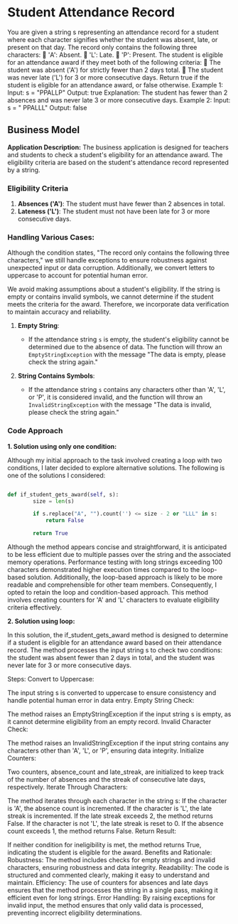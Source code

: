 # Student Attendance Record

You are given a string s representing an attendance record for a student where each character signifies
whether the student was absent, late, or present on that day. The record only contains the following three
characters:
 &#39;A&#39;: Absent.
 &#39;L&#39;: Late.
 &#39;P&#39;: Present.
The student is eligible for an attendance award if they meet both of the following criteria:
 The student was absent (&#39;A&#39;) for strictly fewer than 2 days total.
 The student was never late (&#39;L&#39;) for 3 or more consecutive days.
Return true if the student is eligible for an attendance award, or false otherwise.
Example 1:
Input: s = &quot;PPALLP&quot;
Output: true
Explanation: The student has fewer than 2 absences and was never late 3 or more consecutive days.
Example 2:
Input: s = &quot; PPALLL&quot;
Output: false

## Business Model

**Application Description:**
The business application is designed for teachers and students to check a student's eligibility for an attendance award. The eligibility criteria are based on the student's attendance record represented by a string.

### Eligibility Criteria
1. **Absences ('A')**: The student must have fewer than 2 absences in total.
2. **Lateness ('L')**: The student must not have been late for 3 or more consecutive days.

### Handling Various Cases:

Although the condition states, "The record only contains the following three characters," we still handle exceptions to ensure robustness against unexpected input or data corruption. Additionally, we convert letters to uppercase to account for potential human error.

We avoid making assumptions about a student's eligibility. If the string is empty or contains invalid symbols, we cannot determine if the student meets the criteria for the award. Therefore, we incorporate data verification to maintain accuracy and reliability.


1. **Empty String**:
   - If the attendance string `s` is empty, the student's eligibility cannot be determined due to the absence of data. The function will throw an `EmptyStringException` with the message "The data is empty, please check the string again."

2. **String Contains Symbols**:
   - If the attendance string `s` contains any characters other than 'A', 'L', or 'P', it is considered invalid, and the function will throw an `InvalidStringException` with the message "The data is invalid, please check the string again."

### Code Approach

**1. Solution using only one condition:**

Although my initial approach to the task involved creating a loop with two conditions, I later decided to explore alternative solutions. The following is one of the solutions I considered:

```python

def if_student_gets_award(self, s):
        size = len(s)

        if s.replace("A", "").count('') <= size - 2 or "LLL" in s:
            return False

        return True
```

Although the method appears concise and straightforward, it is anticipated to be less efficient due to multiple passes over the string and the associated memory operations. Performance testing with long strings exceeding 100 characters demonstrated higher execution times compared to the loop-based solution. Additionally, the loop-based approach is likely to be more readable and comprehensible for other team members. Consequently, I opted to retain the loop and condition-based approach. This method involves creating counters for 'A' and 'L' characters to evaluate eligibility criteria effectively.

**2. Solution using loop:**

In this solution, the if_student_gets_award method is designed to determine if a student is eligible for an attendance award based on their attendance record. The method processes the input string s to check two conditions: the student was absent fewer than 2 days in total, and the student was never late for 3 or more consecutive days.

Steps:
Convert to Uppercase:

The input string s is converted to uppercase to ensure consistency and handle potential human error in data entry.
Empty String Check:

The method raises an EmptyStringException if the input string s is empty, as it cannot determine eligibility from an empty record.
Invalid Character Check:

The method raises an InvalidStringException if the input string contains any characters other than 'A', 'L', or 'P', ensuring data integrity.
Initialize Counters:

Two counters, absence_count and late_streak, are initialized to keep track of the number of absences and the streak of consecutive late days, respectively.
Iterate Through Characters:

The method iterates through each character in the string s:
If the character is 'A', the absence count is incremented.
If the character is 'L', the late streak is incremented. If the late streak exceeds 2, the method returns False.
If the character is not 'L', the late streak is reset to 0.
If the absence count exceeds 1, the method returns False.
Return Result:

If neither condition for ineligibility is met, the method returns True, indicating the student is eligible for the award.
Benefits and Rationale:
Robustness: The method includes checks for empty strings and invalid characters, ensuring robustness and data integrity.
Readability: The code is structured and commented clearly, making it easy to understand and maintain.
Efficiency: The use of counters for absences and late days ensures that the method processes the string in a single pass, making it efficient even for long strings.
Error Handling: By raising exceptions for invalid input, the method ensures that only valid data is processed, preventing incorrect eligibility determinations.
